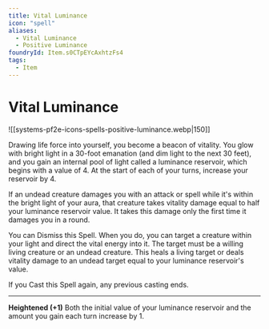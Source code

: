 ```yaml
---
title: Vital Luminance
icon: "spell"
aliases:
  - Vital Luminance
  - Positive Luminance
foundryId: Item.s0CTpEYcAxhtzFs4
tags:
  - Item
---
```


# Vital Luminance
![[systems-pf2e-icons-spells-positive-luminance.webp|150]]

Drawing life force into yourself, you become a beacon of vitality. You glow with bright light in a 30-foot emanation (and dim light to the next 30 feet), and you gain an internal pool of light called a luminance reservoir, which begins with a value of 4. At the start of each of your turns, increase your reservoir by 4.

If an undead creature damages you with an attack or spell while it's within the bright light of your aura, that creature takes vitality damage equal to half your luminance reservoir value. It takes this damage only the first time it damages you in a round.

You can Dismiss this Spell. When you do, you can target a creature within your light and direct the vital energy into it. The target must be a willing living creature or an undead creature. This heals a living target or deals vitality damage to an undead target equal to your luminance reservoir's value.

If you Cast this Spell again, any previous casting ends.

* * *

**Heightened (+1)** Both the initial value of your luminance reservoir and the amount you gain each turn increase by 1.
